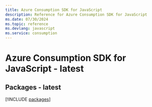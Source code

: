 ```yaml
---
title: Azure Consumption SDK for JavaScript
description: Reference for Azure Consumption SDK for JavaScript
ms.date: 07/30/2024
ms.topic: reference
ms.devlang: javascript
ms.service: consumption
---
```

# Azure Consumption SDK for JavaScript - latest
## Packages - latest
[!INCLUDE [packages](consumption-index.md)]